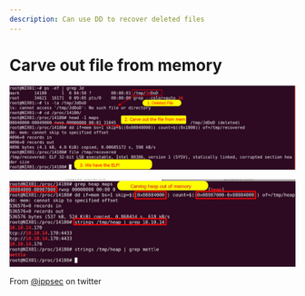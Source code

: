 ```yaml
---
description: Can use DD to recover deleted files
---
```


# Carve out file from memory

![Ever come across a file running on a Linux box that was deleted from the disk? Did you know you can likely use DD to recover the file without any non-standard tools?](<../../.gitbook/assets/image (1) (1).png>)

![As a bonus. You can dump other things like the heap, which in this case reveals that file was mettle (meterpreter) and where it was talking to!](<../../.gitbook/assets/image (3) (1) (1).png>)

From [@ippsec](https://twitter.com/ippsec) on twitter
